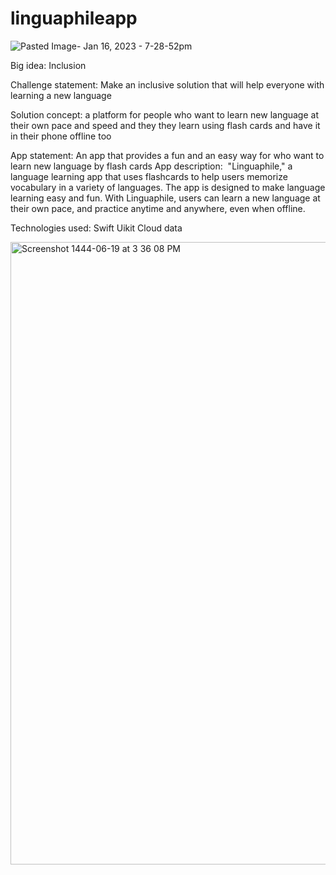 # linguaphileapp
![Pasted Image- Jan 16, 2023 - 7-28-52pm](https://user-images.githubusercontent.com/116811414/212726095-29b566b9-050d-47ca-b23c-6093179bd880.png)

Big idea:
Inclusion

Challenge statement:
Make an inclusive solution that will help everyone with learning a new language

Solution concept:
a platform for people who want to learn new language at their own pace and speed and they they learn using flash cards and have it in their phone offline too

App statement:
An app that provides a fun and an easy way for who want to learn new language by flash cards 
App description:
 "Linguaphile," a language learning app that uses flashcards to help users memorize vocabulary in a variety of languages. The app is designed to make language learning easy and fun.
With Linguaphile, users can learn a new language at their own pace, and practice anytime and anywhere, even when offline.

Technologies used:
Swift 
Uikit
Cloud data 

<img width="996" alt="Screenshot 1444-06-19 at 3 36 08 PM" src="https://user-images.githubusercontent.com/116811414/212725611-54742704-9656-446a-9c03-f807013e5dbb.png">
